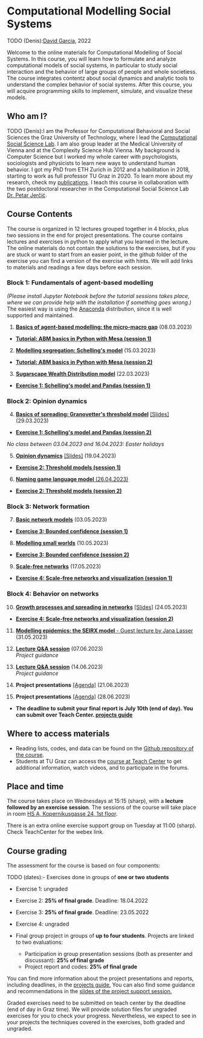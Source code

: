 # Computational Modelling Social Systems
TODO (Denis):[David Garcia](http://dgarcia.eu), 2022

Welcome to the online materials for Computational Modelling of Social Systems. 
In this course, you will learn how to formulate and analyze computational models of social systems, in particular to study social interaction and the behavior of large groups of people and whole societiess. The course integrates contentz about social dynamics and analytic tools to understand the complex behavior of social systems. After this course, you will acquire programming skills to implement, simulate, and visualize these models.

## Who am I?

TODO (Denis):I am the Professor for Computational Behavioral and Social Sciences the Graz University of Technology, where I lead the [Computational Social Science Lab](http://www.csslab.at). I am also group leader at the Medical University of Vienna and at the Complexity Science Hub Vienna. My background is Computer Science but I worked my whole career with psychologists, sociologists and physicists to learn new ways to understand human behavior. I got my PhD from ETH Zurich in 2012 and a habilitation in 2018, starting to work as full professor TU Graz in 2020. To learn more about my research, check my [publications](https://dgarcia.eu/full-publication-list/). I teach this course in collaboration with the two postdoctoral researcher in the Computational Social Science Lab [Dr. Petar Jerčić](https://petarjercic.com/).

## Course Contents
The course is organized in 12 lectures grouped together in 4 blocks, plus two sessions in the end for project presentations. The course contains lectures and exercises in python to apply what you learned in the lecture. The online materials do not contain the solutions to the exercises, but if you are stuck or want to start from an easier point, in the github folder of the exercise you can find a version of the exercise with hints. We will add links to materials and readings a few days before each session.

### Block 1: Fundamentals of agent-based modelling

*(Please install Jupyter Notebook before the tutorial sessions takes place, where we can provide help with the installation if something goes wrong.)* The easiest way is using the [Anaconda](https://jupyter-notebook-beginner-guide.readthedocs.io/en/latest/install.html) distribution, since it is well supported and maintained.

1. [**Basics of agent-based modelling: the micro-macro gap**]()  (08.03.2023)  
- [**Tutorial: ABM basics in Python with Mesa (session 1)**]()

2. [**Modelling segregation: Schelling's model**]() (15.03.2023)  
- [**Tutorial: ABM basics in Python with Mesa (session 2)**]()

3. [**Sugarscape Wealth Distribution model**]() (22.03.2023)  
- [**Exercise 1: Schelling's model and Pandas (session 1)**]()

### Block 2: Opinion dynamics

4. [**Basics of spreading: Granovetter's threshold model**]() [[Slides]]()  (29.03.2023)  
- [**Exercise 1: Schelling's model and Pandas (session 2)**]()

*No class between 03.04.2023 and 16.04.2023: Easter holidays*

5. [**Opinion dynamics**]() [[Slides]]()  (19.04.2023)  
- [**Exercise 2: Threshold models (session 1)**]()

6. [**Naming game language model**  (26.04.2023)]()    
- [**Exercise 2: Threshold models (session 2)**]()

### Block 3: Network formation

7. [**Basic network models**]()  (03.05.2023)  
- [**Exercise 3: Bounded confidence (session 1)**]()

8. [**Modelling small worlds**]()  (10.05.2023)  
- [**Exercise 3: Bounded confidence (session 2)**]()

9. [**Scale-free networks**]()  (17.05.2023)  
- [**Exercise 4: Scale-free networks and visualization (session 1)**]()

### Block 4: Behavior on networks

10. [**Growth processes and spreading in networks**]() [[Slides]]()  (24.05.2023)   
- [**Exercise 4: Scale-free networks and visualization (session 2)**]()

11. [**Modelling epidemics: the SEIRX model** - Guest lecture by Jana Lasser]()  (31.05.2023) 

12. [**Lecture Q&A session**]()  (07.06.2023)  
*Project guidance*  

12. [**Lecture Q&A session**]()  (14.06.2023)  
*Project guidance*  

14. **Project presentations** [[Agenda]]() (21.06.2023)
<!-- - Make sure your whole group is available between 16:00 and 19:00 -->

15. **Project presentations** [[Agenda]]() (28.06.2023)
<!-- - Make sure your whole group is available between 16:00 and 19:00 -->

- **The deadline to submit your final report is July 10th (end of day). You can submit over Teach Center. [projects guide](https://pjercic.github.io/ComputationalModellingSocialSystems2023/ProjectsGuide.html)**

## Where to access materials

- Reading lists, codes, and data can be found on the [Github repository of the course](https://github.com/pjercic/ComputationalModellingSocialSystems2023).
- Students at TU Graz can access the [course at Teach Center](https://tc.tugraz.at/main/enrol/index.php?id=4384) to get additional information, watch videos, and to participate in the forums.

## Place and time

The course takes place on Wednesdays at 15:15 (sharp), with a **lecture followed by an exercise session**. The sessions of the course will take place in room [HS A, Kopernikusgasse 24, 1st floor](https://online.tugraz.at/tug_online/ris.ris?pOrgNr=37&pQuellGeogrBTypNr=5&pZielGeogrBTypNr=5&pZielGeogrBerNr=350001&pRaumNr=4010&pActionFlag=A&pShowEinzelraum=J).

There is an extra online exercise support group on Tuesday at 11:00 (sharp). Check TeachCenter for the webex link.

## Course grading

The assessment for the course is based on four components:

TODO (dates):- Exercises done in groups of **one or two students**
  - Exercise 1: ungraded
  - Exercise 2: **25% of final grade**. Deadline: 18.04.2022
  - Exercise 3: **25% of final grade**. Deadline: 23.05.2022
  - Exercise 4: ungraded
  
- Final group project in groups of **up to four students**. Projects are linked to two evaluations:
  - Participation in group presentation sessions (both as presenter and discussant): **25% of final grade**
  - Project report and codes: **25% of final grade**

You can find more information about the project presentations and reports, including deadlines, in the [projects guide.](https://pjercic.github.io/ComputationalModellingSocialSystems2023/ProjectsGuide.html) You can also find some guidance and recommendations in the [slides of the project support session.]()

Graded exercises need to be submitted on teach center by the deadline (end of day in Graz time). We will provide solution files for ungraded exercises for you to check your progress. Nevertheless, we expect to see in your projects the techniques covered in the exercises, both graded and ungraded.

